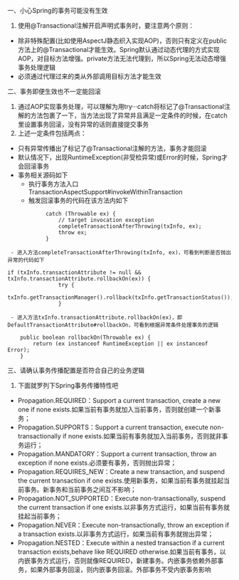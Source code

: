 一、小心Spring的事务可能没有生效
1. 使用@Transactional注解开启声明式事务时，要注意两个原则：
 - 除非特殊配置(比如使用AspectJ静态织入实现AOP)，否则只有定义在public方法上的@Transactional才能生效。Spring默认通过动态代理的方式实现AOP，对目标方法增强。private方法无法代理到，所以Spring无法动态增强事务处理逻辑
 - 必须通过代理过来的类从外部调用目标方法才能生效

二、事务即便生效也不一定能回滚
1. 通过AOP实现事务处理，可以理解为用try···catch将标记了@Transactional注解的方法包裹了一下，当方法出现了异常并且满足一定条件的时候，在catch里设置事务回滚，没有异常的话则直接提交事务
2. 上述一定条件包括两点：
 - 只有异常传播出了标记了@Transactional注解的方法，事务才能回滚
 - 默认情况下，出现RuntimeException(非受检异常)或Error的时候，Spring才会回滚事务
 - 事务相关源码如下
    - 执行事务方法入口TransactionAspectSupport#invokeWithinTransaction
    - 触发回滚事务的代码在该方法内如下
```
			catch (Throwable ex) {
				// target invocation exception
				completeTransactionAfterThrowing(txInfo, ex);
				throw ex;
			}
```
     - 进入方法completeTransactionAfterThrowing(txInfo, ex)，可看到判断是否抛出异常的代码如下
```
if (txInfo.transactionAttribute != null && txInfo.transactionAttribute.rollbackOn(ex)) {
				try {
					txInfo.getTransactionManager().rollback(txInfo.getTransactionStatus());
				}
```
     - 进入方法txInfo.transactionAttribute.rollbackOn(ex)，即DefaultTransactionAttribute#rollbackOn，可看到根据异常条件处理事务的逻辑
```
	public boolean rollbackOn(Throwable ex) {
		return (ex instanceof RuntimeException || ex instanceof Error);
	}
```

三、请确认事务传播配置是否符合自己的业务逻辑
1. 下面就罗列下Spring事务传播特性吧
 - Propagation.REQUIRED：Support a current transaction, create a new one if none exists.如果当前有事务就加入当前事务，否则就创建一个新事务；
 - Propagation.SUPPORTS：Support a current transaction, execute non-transactionally if none exists.如果当前有事务就加入当前事务，否则就非事务运行；
 - Propagation.MANDATORY：Support a current transaction, throw an exception if none exists.必须要有事务，否则抛出异常；
 - Propagation.REQUIRES_NEW：Create a new transaction, and suspend the current transaction if one exists.使用新事务，如果当前有事务就挂起当前事务。新事务和当前事务之间互不影响；
 - Propagation.NOT_SUPPORTED：Execute non-transactionally, suspend the current transaction if one exists.以非事务方式运行，如果当前有事务就挂起当前事务；
 - Propagation.NEVER：Execute non-transactionally, throw an exception if a transaction exists.以非事务方式运行，如果当前有事务就抛出异常；
 - Propagation.NESTED：Execute within a nested transaction if a current transaction exists,behave like REQUIRED otherwise.如果当前有事务，以内嵌事务方式运行，否则就像REQUIRED，新建事务。内嵌事务依赖外部事务，如果外部事务回滚，则内嵌事务回滚。外部事务不受内嵌事务影响